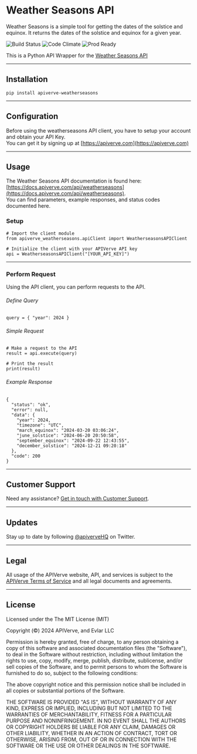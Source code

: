 Weather Seasons API
============

Weather Seasons is a simple tool for getting the dates of the solstice and equinox. It returns the dates of the solstice and equinox for a given year.

![Build Status](https://img.shields.io/badge/build-passing-green)
![Code Climate](https://img.shields.io/badge/maintainability-B-purple)
![Prod Ready](https://img.shields.io/badge/production-ready-blue)

This is a Python API Wrapper for the [Weather Seasons API](https://apiverve.com/marketplace/api/weatherseasons)

---

## Installation
	pip install apiverve-weatherseasons

---

## Configuration

Before using the weatherseasons API client, you have to setup your account and obtain your API Key.  
You can get it by signing up at [https://apiverve.com](https://apiverve.com)

---

## Usage

The Weather Seasons API documentation is found here: [https://docs.apiverve.com/api/weatherseasons](https://docs.apiverve.com/api/weatherseasons).  
You can find parameters, example responses, and status codes documented here.

### Setup

```
# Import the client module
from apiverve_weatherseasons.apiClient import WeatherseasonsAPIClient

# Initialize the client with your APIVerve API key
api = WeatherseasonsAPIClient("[YOUR_API_KEY]")
```

---


### Perform Request
Using the API client, you can perform requests to the API.

###### Define Query

```
query = { "year": 2024 }
```

###### Simple Request

```
# Make a request to the API
result = api.execute(query)

# Print the result
print(result)
```

###### Example Response

```
{
  "status": "ok",
  "error": null,
  "data": {
    "year": 2024,
    "timezone": "UTC",
    "march_equinox": "2024-03-20 03:06:24",
    "june_solstice": "2024-06-20 20:50:58",
    "september_equinox": "2024-09-22 12:43:55",
    "december_solstice": "2024-12-21 09:20:18"
  },
  "code": 200
}
```

---

## Customer Support

Need any assistance? [Get in touch with Customer Support](https://apiverve.com/contact).

---

## Updates
Stay up to date by following [@apiverveHQ](https://twitter.com/apiverveHQ) on Twitter.

---

## Legal

All usage of the APIVerve website, API, and services is subject to the [APIVerve Terms of Service](https://apiverve.com/terms) and all legal documents and agreements.

---

## License
Licensed under the The MIT License (MIT)

Copyright (&copy;) 2024 APIVerve, and Evlar LLC

Permission is hereby granted, free of charge, to any person obtaining a copy of this software and associated documentation files (the "Software"), to deal in the Software without restriction, including without limitation the rights to use, copy, modify, merge, publish, distribute, sublicense, and/or sell copies of the Software, and to permit persons to whom the Software is furnished to do so, subject to the following conditions:

The above copyright notice and this permission notice shall be included in all copies or substantial portions of the Software.

THE SOFTWARE IS PROVIDED "AS IS", WITHOUT WARRANTY OF ANY KIND, EXPRESS OR IMPLIED, INCLUDING BUT NOT LIMITED TO THE WARRANTIES OF MERCHANTABILITY, FITNESS FOR A PARTICULAR PURPOSE AND NONINFRINGEMENT. IN NO EVENT SHALL THE AUTHORS OR COPYRIGHT HOLDERS BE LIABLE FOR ANY CLAIM, DAMAGES OR OTHER LIABILITY, WHETHER IN AN ACTION OF CONTRACT, TORT OR OTHERWISE, ARISING FROM, OUT OF OR IN CONNECTION WITH THE SOFTWARE OR THE USE OR OTHER DEALINGS IN THE SOFTWARE.